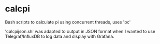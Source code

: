 # calcpi
Bash scripts to calculate pi using concurrent threads, uses 'bc'

'calcpijson.sh' was adapted to output in JSON format when I wanted to use Telegraf/InfluxDB to log data and display with Grafana.
